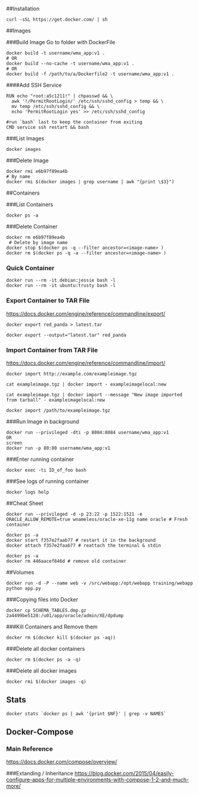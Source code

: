 

##Installation
```
curl -sSL https://get.docker.com/ | sh
```

##Images

###Build Image
Go to folder with DockerFile
```
docker build -t username/wma_app:v1 .
# OR
docker build --no-cache -t username/wma_app:v1 .
# OR
docker build -f /path/to/a/Dockerfile2 -t username/wma_app:v1 .
```

####Add SSH Service
```
RUN echo "root:a5c1211!" | chpasswd && \
  awk '!/PermitRootLogin/' /etc/ssh/sshd_config > temp && \
  mv temp /etc/ssh/sshd_config && \
  echo 'PermitRootLogin yes' >> /etc/ssh/sshd_config

#run `bash` last to keep the container from exiting
CMD service ssh restart && bash
```

###List Images
```
docker images
```

###Delete Image
```
docker rmi e6b97f89ea4b
# By name
docker rmi $(docker images | grep username | awk "{print \$3}")
```
##Containers

###List Containers
```
docker ps -a
```

###Delete Container
```
docker rm e6b97f89ea4b
 # Delete by image name
docker stop $(docker ps -q --filter ancestor=<image-name> )
docker rm $(docker ps -q -a --filter ancestor=<image-name> )
```

### Quick Container
```
docker run --rm -it debian:jessie bash -l
docker run --rm -it ubuntu:trusty bash -l
```

### Export Container to TAR File
https://docs.docker.com/engine/reference/commandline/export/
```
docker export red_panda > latest.tar

docker export --output="latest.tar" red_panda
```

### Import Container from TAR File
https://docs.docker.com/engine/reference/commandline/import/
```
docker import http://example.com/exampleimage.tgz

cat exampleimage.tgz | docker import - exampleimagelocal:new

cat exampleimage.tgz | docker import --message "New image imported from tarball" - exampleimagelocal:new

docker import /path/to/exampleimage.tgz
```

###Run Image in background
```
docker run --privileged -dti -p 8084:8084 username/wma_app:v1
OR
screen
docker run -p 80:80 username/wma_app:v1
```

###Enter running container
```
docker exec -ti ID_of_foo bash
```

###See logs of running container
```
docker logs help
```


##Cheat Sheet


```
docker run --privileged -d -p 23:22 -p 1522:1521 -e ORACLE_ALLOW_REMOTE=true wnameless/oracle-xe-11g name oracle # Fresh container
```
```
docker ps -a
docker start f357e2faab77 # restart it in the background
docker attach f357e2faab77 # reattach the terminal & stdin
```
```
docker ps -a
docker rm 446aacef846d # remove old container
```

##Volumes
```
docker run -d -P --name web -v /src/webapp:/opt/webapp training/webapp python app.py
```

###Copying files into Docker
```
docker cp SCHEMA_TABLES.dmp.gz 2a4499be5120:/u01/app/oracle/admin/XE/dpdump
```

###Kill Containers and Remove them
```
docker rm $(docker kill $(docker ps -aq))
```

###Delete all docker containers
```
docker rm $(docker ps -a -q)
```
###Delete all docker images
```
docker rmi $(docker images -q)
```

## Stats
```
docker stats `docker ps | awk '{print $NF}' | grep -v NAMES`
```

## Docker-Compose

### Main Reference
https://docs.docker.com/compose/overview/

###Extanding / Inheritance
https://blog.docker.com/2015/04/easily-configure-apps-for-multiple-environments-with-compose-1-2-and-much-more/